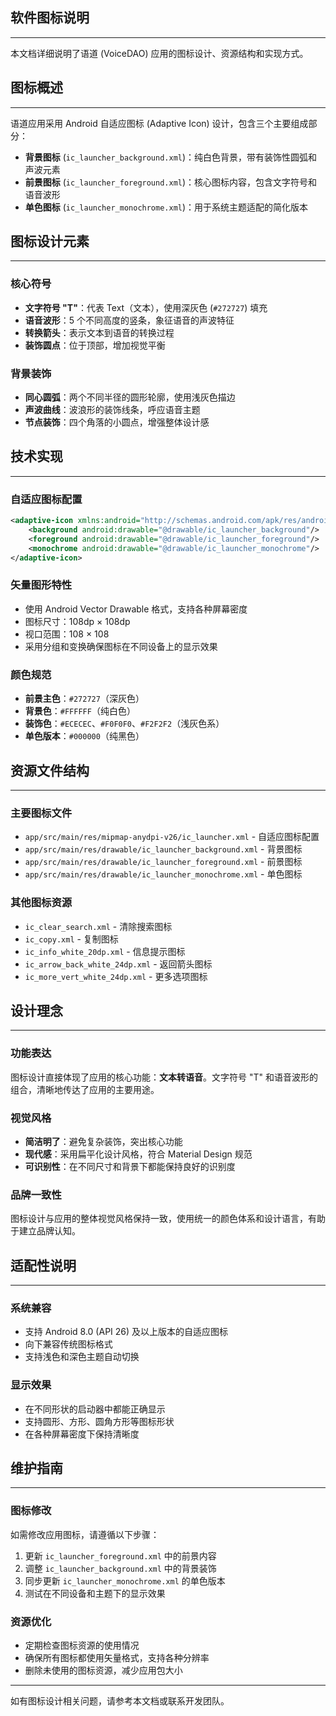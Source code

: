 ## 软件图标说明

---

本文档详细说明了语道 (VoiceDAO) 应用的图标设计、资源结构和实现方式。

## 图标概述

---

语道应用采用 Android 自适应图标 (Adaptive Icon) 设计，包含三个主要组成部分：

- **背景图标** (`ic_launcher_background.xml`)：纯白色背景，带有装饰性圆弧和声波元素
- **前景图标** (`ic_launcher_foreground.xml`)：核心图标内容，包含文字符号和语音波形
- **单色图标** (`ic_launcher_monochrome.xml`)：用于系统主题适配的简化版本

## 图标设计元素

---

### 核心符号

- **文字符号 "T"**：代表 Text（文本），使用深灰色 (`#272727`) 填充
- **语音波形**：5 个不同高度的竖条，象征语音的声波特征
- **转换箭头**：表示文本到语音的转换过程
- **装饰圆点**：位于顶部，增加视觉平衡

### 背景装饰

- **同心圆弧**：两个不同半径的圆形轮廓，使用浅灰色描边
- **声波曲线**：波浪形的装饰线条，呼应语音主题
- **节点装饰**：四个角落的小圆点，增强整体设计感

## 技术实现

---

### 自适应图标配置

```xml
<adaptive-icon xmlns:android="http://schemas.android.com/apk/res/android">
    <background android:drawable="@drawable/ic_launcher_background"/>
    <foreground android:drawable="@drawable/ic_launcher_foreground"/>
    <monochrome android:drawable="@drawable/ic_launcher_monochrome"/>
</adaptive-icon>
```

### 矢量图形特性

- 使用 Android Vector Drawable 格式，支持各种屏幕密度
- 图标尺寸：108dp × 108dp
- 视口范围：108 × 108
- 采用分组和变换确保图标在不同设备上的显示效果

### 颜色规范

- **前景主色**：`#272727`（深灰色）
- **背景色**：`#FFFFFF`（纯白色）
- **装饰色**：`#ECECEC`、`#F0F0F0`、`#F2F2F2`（浅灰色系）
- **单色版本**：`#000000`（纯黑色）

## 资源文件结构

---

### 主要图标文件

- `app/src/main/res/mipmap-anydpi-v26/ic_launcher.xml` - 自适应图标配置
- `app/src/main/res/drawable/ic_launcher_background.xml` - 背景图标
- `app/src/main/res/drawable/ic_launcher_foreground.xml` - 前景图标
- `app/src/main/res/drawable/ic_launcher_monochrome.xml` - 单色图标

### 其他图标资源

- `ic_clear_search.xml` - 清除搜索图标
- `ic_copy.xml` - 复制图标
- `ic_info_white_20dp.xml` - 信息提示图标
- `ic_arrow_back_white_24dp.xml` - 返回箭头图标
- `ic_more_vert_white_24dp.xml` - 更多选项图标

## 设计理念

---

### 功能表达

图标设计直接体现了应用的核心功能：**文本转语音**。文字符号 "T" 和语音波形的组合，清晰地传达了应用的主要用途。

### 视觉风格

- **简洁明了**：避免复杂装饰，突出核心功能
- **现代感**：采用扁平化设计风格，符合 Material Design 规范
- **可识别性**：在不同尺寸和背景下都能保持良好的识别度

### 品牌一致性

图标设计与应用的整体视觉风格保持一致，使用统一的颜色体系和设计语言，有助于建立品牌认知。

## 适配性说明

---

### 系统兼容

- 支持 Android 8.0 (API 26) 及以上版本的自适应图标
- 向下兼容传统图标格式
- 支持浅色和深色主题自动切换

### 显示效果

- 在不同形状的启动器中都能正确显示
- 支持圆形、方形、圆角方形等图标形状
- 在各种屏幕密度下保持清晰度

## 维护指南

---

### 图标修改

如需修改应用图标，请遵循以下步骤：

1. 更新 `ic_launcher_foreground.xml` 中的前景内容
2. 调整 `ic_launcher_background.xml` 中的背景装饰
3. 同步更新 `ic_launcher_monochrome.xml` 的单色版本
4. 测试在不同设备和主题下的显示效果

### 资源优化

- 定期检查图标资源的使用情况
- 确保所有图标都使用矢量格式，支持各种分辨率
- 删除未使用的图标资源，减少应用包大小

---

如有图标设计相关问题，请参考本文档或联系开发团队。 